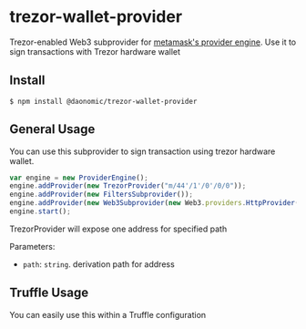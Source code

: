 # trezor-wallet-provider
Trezor-enabled Web3 subprovider for [metamask's provider engine](https://github.com/MetaMask/provider-engine). Use it to sign transactions with Trezor hardware wallet

## Install

```
$ npm install @daonomic/trezor-wallet-provider
```

## General Usage

You can use this subprovider to sign transaction using trezor hardware wallet.

```javascript
var engine = new ProviderEngine();
engine.addProvider(new TrezorProvider("m/44'/1'/0'/0/0"));
engine.addProvider(new FiltersSubprovider());
engine.addProvider(new Web3Subprovider(new Web3.providers.HttpProvider("http://ropsten.infura.com/{key}")));
engine.start();
```

TrezorProvider will expose one address for specified path

Parameters:

- `path`: `string`. derivation path for address

## Truffle Usage

You can easily use this within a Truffle configuration
